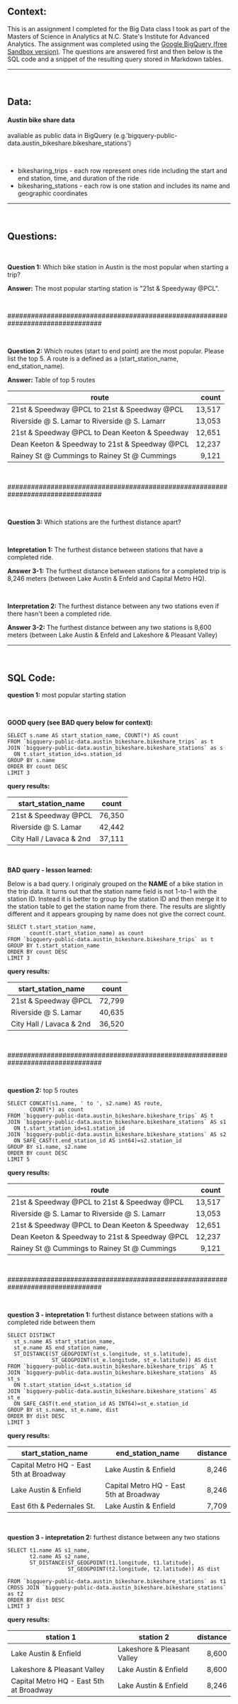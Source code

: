 ## Context:

This is an assignment I completed for the Big Data class I took as part of the Masters of Science in Analytics at N.C. State's Institute for Advanced Analytics. The assignment was completed using the [Google BigQuery (free Sandbox version)](https://console.cloud.google.com/bigquery). The questions are answered first and then below is the SQL code and a snippet of the resulting query stored in Markdown tables.

---

</br>

## Data:

####  Austin bike share data

avaliable as public data in BigQuery (e.g.'bigquery-public-data.austin_bikeshare.bikeshare_stations')

</br>

* bikesharing_trips - each row represent ones ride including the start and end station, time, and duration of the ride
* bikesharing_stations - each row is one station and includes its name and geographic coordinates

---

</br>

## Questions:

</br>

**Question 1:** Which bike station in Austin is the most popular when starting a trip?

**Answer:** The most popular starting station is "21st & Speedyway @PCL".
 
</br>

################################################################################

</br>
 
**Question 2:** Which routes (start to end point) are the most popular. Please list the top 5. A route is a defined as a (start_station_name, end_station_name).

**Answer:** Table of top 5 routes

| **route** | **count** |
|---|---:|
| 21st & Speedway @PCL to 21st & Speedway @PCL | 13,517 |
| Riverside @ S. Lamar to Riverside @ S. Lamarr | 13,053 |
| 21st & Speedway @PCL to Dean Keeton & Speedway | 12,651 |
| Dean Keeton & Speedway to 21st & Speedway @PCL | 12,237 |
| Rainey St @ Cummings to Rainey St @ Cummings | 9,121 |

</br>

################################################################################

</br>

**Question 3:** Which stations are the furthest distance apart?

</br>

**Intepretation 1:** The furthest distance between stations that have a completed ride.

**Answer 3-1:** The furthest distance between stations for a completed trip is 8,246 meters (between Lake Austin & Enfeld and Capital Metro HQ).

<br/>

**Interpretation 2:** The furthest distance between any two stations even if there hasn't been a completed ride.

**Answer 3-2:** The furthest distance between any two stations is 8,600 meters (between Lake Austin & Enfeld and Lakeshore & Pleasant Valley)
    
---

</br>

## SQL Code:

**question 1:** most popular starting station

</br>

**GOOD query (see BAD query below for context):**

```
SELECT s.name AS start_station_name, COUNT(*) AS count
FROM `bigquery-public-data.austin_bikeshare.bikeshare_trips` as t
JOIN `bigquery-public-data.austin_bikeshare.bikeshare_stations` as s
  ON t.start_station_id=s.station_id
GROUP BY s.name
ORDER BY count DESC
LIMIT 3
```

**query results:**

| **start_station_name** | **count** |
|---|---|
| 21st & Speedway @PCL | 76,350 |
| Riverside @ S. Lamar | 42,442 |
| City Hall / Lavaca & 2nd | 37,111 |

</br>

**BAD query - lesson learned:** 

Below is a bad query. I originaly grouped on the **NAME** of a bike station in the trip data. It turns out that the station name field is not 1-to-1 with the station ID. Instead it is better to group by the station ID and then merge it to the station table to get the station name from there. The results are slightly different and it appears grouping by name does not give the correct count.

```
SELECT t.start_station_name, 
       count(t.start_station_name) as count
FROM `bigquery-public-data.austin_bikeshare.bikeshare_trips` as t
GROUP BY t.start_station_name
ORDER BY count DESC
LIMIT 3
```

**query results:**

| **start_station_name** | **count** |
|---|---|
| 21st & Speedway @PCL | 72,799 |
| Riverside @ S. Lamar | 40,635 |
| City Hall / Lavaca & 2nd | 36,520 |

</br>

################################################################################

</br>

**question 2:** top 5 routes

```
SELECT CONCAT(s1.name, ' to ', s2.name) AS route,
       COUNT(*) as count
FROM `bigquery-public-data.austin_bikeshare.bikeshare_trips` AS t
JOIN `bigquery-public-data.austin_bikeshare.bikeshare_stations` AS s1
  ON t.start_station_id=s1.station_id
JOIN `bigquery-public-data.austin_bikeshare.bikeshare_stations` AS s2
  ON SAFE_CAST(t.end_station_id AS int64)=s2.station_id
GROUP BY s1.name, s2.name
ORDER BY count DESC
LIMIT 5
```

**query results:**

| **route** | **count** |
|---|---:|
| 21st & Speedway @PCL to 21st & Speedway @PCL | 13,517 |
| Riverside @ S. Lamar to Riverside @ S. Lamarr | 13,053 |
| 21st & Speedway @PCL to Dean Keeton & Speedway | 12,651 |
| Dean Keeton & Speedway to 21st & Speedway @PCL | 12,237 |
| Rainey St @ Cummings to Rainey St @ Cummings | 9,121 |


</br>

################################################################################

</br>

**question 3 - intepretation 1:** furthest distance between stations with a completed ride between them

```
SELECT DISTINCT 
  st_s.name AS start_station_name,
  st_e.name AS end_station_name,
  ST_DISTANCE(ST_GEOGPOINT(st_s.longitude, st_s.latitude), 
              ST_GEOGPOINT(st_e.longitude, st_e.latitude)) AS dist
FROM `bigquery-public-data.austin_bikeshare.bikeshare_trips` AS t
JOIN `bigquery-public-data.austin_bikeshare.bikeshare_stations` AS st_s
  ON t.start_station_id=st_s.station_id
JOIN `bigquery-public-data.austin_bikeshare.bikeshare_stations` AS st_e
  ON SAFE_CAST(t.end_station_id AS INT64)=st_e.station_id
GROUP BY st_s.name, st_e.name, dist
ORDER BY dist DESC
LIMIT 3
```

**query results:**

| **start_station_name** | **end_station_name** | **distance** |
|---|---|---:|
| Capital Metro HQ - East 5th at Broadway | Lake Austin & Enfield | 8,246 |
| Lake Austin & Enfield | Capital Metro HQ - East 5th at Broadway | 8,246 |
| East 6th & Pedernales St. | Lake Austin & Enfield | 7,709 |

</br>

**question 3 - intepretation 2:** furthest distance between any two stations

```
SELECT t1.name AS s1_name,
       t2.name AS s2_name,
       ST_DISTANCE(ST_GEOGPOINT(t1.longitude, t1.latitude), 
                   ST_GEOGPOINT(t2.longitude, t2.latitude)) AS dist      
FROM `bigquery-public-data.austin_bikeshare.bikeshare_stations` as t1
CROSS JOIN `bigquery-public-data.austin_bikeshare.bikeshare_stations` as t2
ORDER BY dist DESC
LIMIT 3
```

**query results:**

| **station 1** | **station 2** | **distance**|
|---|---|---:|
| Lake Austin & Enfield | Lakeshore & Pleasant Valley | 8,600 |
| Lakeshore & Pleasant Valley | Lake Austin & Enfield | 8,600 |
| Capital Metro HQ - East 5th at Broadway | Lake Austin & Enfield | 8,246 |
